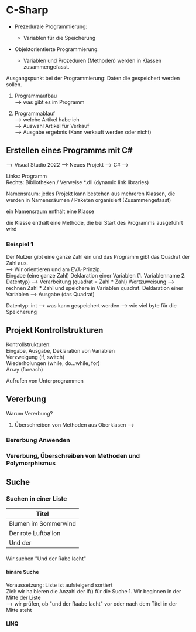 # C-Sharp

+ Prezedurale Programmierung: 
    + Variablen für die Speicherung


+ Objektorientierte Programmierung:
    + Variablen und Prozeduren (Methoden) werden in Klassen zusammengefasst.

Ausgangspunkt bei der Programmierung: Daten die gespeichert werden sollen.

1. Programmaufbau  
--> was gibt es im Programm

2. Programmablauf  
--> welche Artikel habe ich  
--> Auswahl Artikel für Verkauf  
--> Ausgabe ergebnis (Kann verkauft werden oder nicht)

## Erstellen eines Programms mit C#
--> Visual Studio 2022 --> Neues Projekt --> C# -->

Links: Programm  
Rechts: Bibliotheken / Verweise *.dll (dynamic link libraries)

Namensraum: jedes Projekt kann bestehen aus mehreren Klassen, die werden in Namensräumen / Paketen organisiert (Zusammengefasst)

ein Namensraum enthält eine Klasse

die Klasse enthält eine Methode, die bei Start des Programms ausgeführt wird

### Beispiel 1
Der Nutzer gibt eine ganze Zahl ein und das Programm gibt das Quadrat der Zahl aus.  
--> Wir orientieren und am EVA-Prinzip.  
Eingabe (eine ganze Zahl) Deklaration einer Variablen (1. Variablenname 2. Datentyp) --> Verarbeitung (quadrat = Zahl * Zahl) Wertzuweisung --> rechnen Zahl * Zahl und speichere in Variablen quadrat. Deklaration einer Variablen --> Ausgabe (das Quadrat)

Datentyp: int
--> was kann gespeichert werden
--> wie viel byte für die Speicherung

## Projekt Kontrollstrukturen
Kontrollstrukturen:  
Eingabe, Ausgabe, Deklaration von Variablen  
Verzweigung (if, switch)  
Wiederholungen (while, do...while, for)  
Array (foreach)

Aufrufen von Unterprogrammen


## Vererbung
Warum Vererbung?  
1. Überschreiben von Methoden aus Oberklasen --> 

### Bererbung Anwenden

### Vererbung, Überschreiben von Methoden und Polymorphismus 

## Suche

### Suchen in einer Liste
|Titel|
|---|
|Blumen im Sommerwind|
|Der rote Luftballon|
|Und der |
####  
Wir suchen "Und der Rabe lacht"

#### binäre Suche
Voraussetzung: Liste ist aufsteigend sortiert  
Ziel: wir halbieren die Anzahl der if() für die Suche
    1. Wir beginnen in der Mitte der Liste  
    --> wir prüfen, ob "und der Raabe lacht" vor oder nach dem Titel in der Mitte steht

#### LINQ